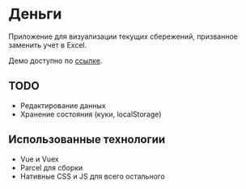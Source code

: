# Деньги
Приложение для визуализации текущих сбережений, призванное заменить учет в Excel.

Демо доступно по [ссылке](https://glevanov.github.io/dengi/).

## TODO
* Редактирование данных
* Хранение состояния (куки, localStorage)

## Использованные технологии
* Vue и Vuex
* Parcel для сборки
* Нативные CSS и JS для всего остального

